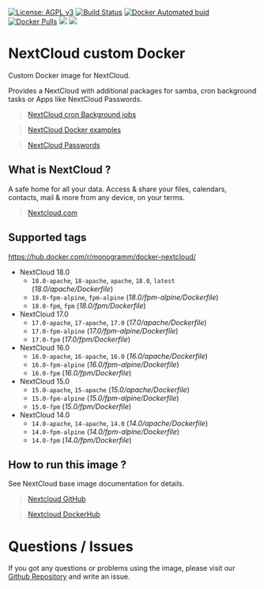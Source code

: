 [![License: AGPL v3][uri_license_image]][uri_license]
[![Build Status](https://travis-ci.org/Monogramm/docker-nextcloud.svg)](https://travis-ci.org/Monogramm/docker-nextcloud)
[![Docker Automated buid](https://img.shields.io/docker/build/monogramm/docker-nextcloud.svg)](https://hub.docker.com/r/monogramm/docker-nextcloud/)
[![Docker Pulls](https://img.shields.io/docker/pulls/monogramm/docker-nextcloud.svg)](https://hub.docker.com/r/monogramm/docker-nextcloud/)
[![](https://images.microbadger.com/badges/version/monogramm/docker-nextcloud.svg)](https://microbadger.com/images/monogramm/docker-nextcloud)
[![](https://images.microbadger.com/badges/image/monogramm/docker-nextcloud.svg)](https://microbadger.com/images/monogramm/docker-nextcloud)

# NextCloud custom Docker

Custom Docker image for NextCloud.

Provides a NextCloud with additional packages for samba, cron background tasks or Apps like NextCloud Passwords.

> [NextCloud cron Background jobs](https://docs.nextcloud.com/server/16/admin_manual/configuration_server/background_jobs_configuration.html#cron)

> [NextCloud Docker examples](https://github.com/nextcloud/docker/tree/master/.examples)

> [NextCloud Passwords](https://github.com/marius-wieschollek/passwords)

## What is NextCloud ?

A safe home for all your data. Access & share your files, calendars, contacts, mail & more from any device, on your terms.

> [Nextcloud.com](https://nextcloud.com/)

## Supported tags

<https://hub.docker.com/r/monogramm/docker-nextcloud/>

-   NextCloud 18.0
    -   `18.0-apache`, `18-apache`, `apache`, `18.0`, `latest` (_18.0/apache/Dockerfile_)
    -   `18.0-fpm-alpine`, `fpm-alpine` (_18.0/fpm-alpine/Dockerfile_)
    -   `18.0-fpm`, `fpm` (_18.0/fpm/Dockerfile_)
-   NextCloud 17.0
    -   `17.0-apache`, `17-apache`, `17.0` (_17.0/apache/Dockerfile_)
    -   `17.0-fpm-alpine` (_17.0/fpm-alpine/Dockerfile_)
    -   `17.0-fpm` (_17.0/fpm/Dockerfile_)
-   NextCloud 16.0
    -   `16.0-apache`, `16-apache`, `16.0` (_16.0/apache/Dockerfile_)
    -   `16.0-fpm-alpine` (_16.0/fpm-alpine/Dockerfile_)
    -   `16.0-fpm` (_16.0/fpm/Dockerfile_)
-   NextCloud 15.0
    -   `15.0-apache`, `15-apache` (_15.0/apache/Dockerfile_)
    -   `15.0-fpm-alpine` (_15.0/fpm-alpine/Dockerfile_)
    -   `15.0-fpm` (_15.0/fpm/Dockerfile_)
-   NextCloud 14.0
    -   `14.0-apache`, `14-apache`, `14.0` (_14.0/apache/Dockerfile_)
    -   `14.0-fpm-alpine` (_14.0/fpm-alpine/Dockerfile_)
    -   `14.0-fpm` (_14.0/fpm/Dockerfile_)

## How to run this image ?

See NextCloud base image documentation for details.

> [Nextcloud GitHub](https://github.com/nextcloud/docker)

> [Nextcloud DockerHub](https://hub.docker.com/r/library/nextcloud/)

# Questions / Issues

If you got any questions or problems using the image, please visit our [Github Repository](https://github.com/Monogramm/docker-nextcloud) and write an issue.  


[uri_license]: http://www.gnu.org/licenses/agpl.html

[uri_license_image]: https://img.shields.io/badge/License-AGPL%20v3-blue.svg
